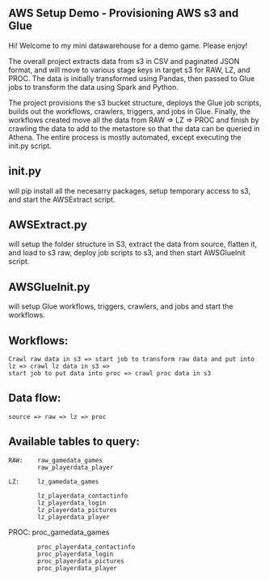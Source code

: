 ## AWS Setup Demo - Provisioning AWS s3 and Glue
Hi! Welcome to my mini datawarehouse for a demo game. Please enjoy!

The overall project extracts data from s3 in CSV and paginated JSON format, and will move to various stage keys in target s3 for RAW, LZ, and PROC. The data is initially transformed using Pandas, then passed to Glue jobs to transform the data using Spark and Python. 

The project provisions the s3 bucket structure, deploys the Glue job scripts, builds out the workflows, crawlers, triggers, and jobs in Glue. Finally, the workflows created move all the data from RAW => LZ => PROC and finish by crawling the data to add to the metastore so that the data can be queried in Athena. The entire process is mostly automated, except executing the init.py script. 
    
## init.py 
will pip install all the necesarry packages, setup temporary access to s3, and start the AWSExtract script.

## AWSExtract.py 
will setup the folder structure in S3, extract the data from source, flatten it, and load to s3 raw, 
deploy job scripts to s3, and then start AWSGlueInit script.

## AWSGlueInit.py 
will setup Glue workflows, triggers, crawlers, and jobs and start the workflows.

## Workflows:
    Crawl raw data in s3 => start job to transform raw data and put into lz => crawl lz data in s3 =>
    start job to put data into proc => crawl proc data in s3

## Data flow:
    source => raw => lz => proc
    
## Available tables to query:
    RAW:    raw_gamedata_games	
            raw_playerdata_player
    
    LZ:     lz_gamedata_games
	
            lz_playerdata_contactinfo
            lz_playerdata_login
            lz_playerdata_pictures
            lz_playerdata_player
            
   PROC:    proc_gamedata_games
	
            proc_playerdata_contactinfo
            proc_playerdata_login	
            proc_playerdata_pictures
            proc_playerdata_player

